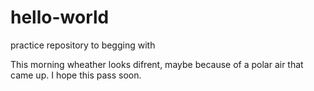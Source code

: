 # hello-world
practice repository to begging with

This morning wheather looks difrent, maybe because of a polar air that came up. I hope this pass soon.
